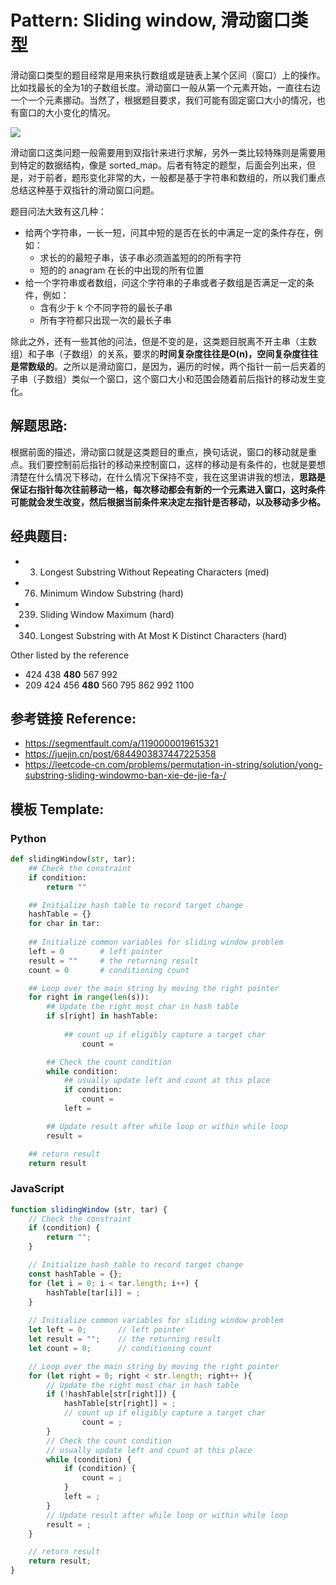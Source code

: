 # Pattern: Sliding window, 滑动窗口类型

滑动窗口类型的题目经常是用来执行数组或是链表上某个区间（窗口）上的操作。比如找最长的全为1的子数组长度。滑动窗口一般从第一个元素开始，一直往右边一个一个元素挪动。当然了，根据题目要求，我们可能有固定窗口大小的情况，也有窗口的大小变化的情况。

<img src="https://pic4.zhimg.com/80/v2-ec5aa95052f81e22fed272c87c423653_720w.jpg?source=1940ef5c" />

滑动窗口这类问题一般需要用到双指针来进行求解，另外一类比较特殊则是需要用到特定的数据结构，像是 sorted_map。后者有特定的题型，后面会列出来，但是，对于前者，题形变化非常的大，一般都是基于字符串和数组的，所以我们重点总结这种基于双指针的滑动窗口问题。

题目问法大致有这几种：

- 给两个字符串，一长一短，问其中短的是否在长的中满足一定的条件存在，例如：
   - 求长的的最短子串，该子串必须涵盖短的的所有字符
   - 短的的 anagram 在长的中出现的所有位置
- 给一个字符串或者数组，问这个字符串的子串或者子数组是否满足一定的条件，例如：
   - 含有少于 k 个不同字符的最长子串
   - 所有字符都只出现一次的最长子串

除此之外，还有一些其他的问法，但是不变的是，这类题目脱离不开主串（主数组）和子串（子数组）的关系，要求的**时间复杂度往往是O(n)，空间复杂度往往是常数级的**。之所以是滑动窗口，是因为，遍历的时候，两个指针一前一后夹着的子串（子数组）类似一个窗口，这个窗口大小和范围会随着前后指针的移动发生变化。

## **解题思路:**

根据前面的描述，滑动窗口就是这类题目的重点，换句话说，窗口的移动就是重点。我们要控制前后指针的移动来控制窗口，这样的移动是有条件的，也就是要想清楚在什么情况下移动，在什么情况下保持不变，我在这里讲讲我的想法，**思路是保证右指针每次往前移动一格，每次移动都会有新的一个元素进入窗口，这时条件可能就会发生改变，然后根据当前条件来决定左指针是否移动，以及移动多少格。**

## **经典题目:**

- 3. Longest Substring Without Repeating Characters (med)
- 76. Minimum Window Substring (hard)
- 239. Sliding Window Maximum (hard)
- 340. Longest Substring with At Most K Distinct Characters (hard)

Other listed by the reference

- 424 438 **480** 567 992
- 209 424 456 **480** 560 795 862 992 1100 

## **参考链接 Reference:**

- https://segmentfault.com/a/1190000019615321
- https://juejin.cn/post/6844903837447225358
- https://leetcode-cn.com/problems/permutation-in-string/solution/yong-substring-sliding-windowmo-ban-xie-de-jie-fa-/

## **模板 Template:**
### **Python**
```py
def slidingWindow(str, tar):
	## Check the constraint
	if condition: 
		return ""

	## Initialize hash table to record target change
	hashTable = {}
	for char in tar:
	
	## Initialize common variables for sliding window problem
	left = 0        # left pointer
	result = ""     # the returning result
	count = 0       # conditioning count

	## Loop over the main string by moving the right pointer
	for right in range(len(s)):
		## Update the right most char in hash table
		if s[right] in hashTable:
			
			## count up if eligibly capture a target char
				count =

		## Check the count condition
		while condition:
			## usually update left and count at this place  
			if condition:
				count =
			left =

		## Update result after while loop or within while loop
		result = 

	## return result        
	return result
```

### **JavaScript**
```js
function slidingWindow (str, tar) {
	// Check the constraint
	if (condition) {
		return "";
	}

	// Initialize hash table to record target change
	const hashTable = {};
	for (let i = 0; i < tar.length; i++) {
		hashTable[tar[i]] = ;
	}
	
	// Initialize common variables for sliding window problem
	let left = 0;       // left pointer
	let result = "";    // the returning result
	let count = 0;      // conditioning count

	// Loop over the main string by moving the right pointer
	for (let right = 0; right < str.length; right++ ){
		// Update the right most char in hash table
		if (!hashTable[str[right]]) {
			hashTable[str[right]] = ;
			// count up if eligibly capture a target char
				count = ;
		}
		// Check the count condition
		// usually update left and count at this place  
		while (condition) {
			if (condition) {
				count = ;
			}
			left = ;
		}
		// Update result after while loop or within while loop
		result = ;
	}

	// return result        
	return result;
}
```